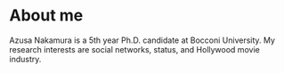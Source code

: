  <!DOCTYPE html>
<html>
<head>
<title>Azusa Nakamura</title>
</head>
<body>

<h1>About me</h1>
<p>Azusa Nakamura is a 5th year Ph.D. candidate at Bocconi University. My research interests are social networks, status, and Hollywood movie industry.</p>

</body>
</html> 
